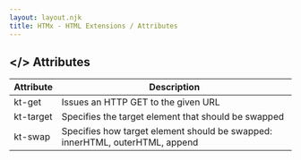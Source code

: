 ```yaml
---
layout: layout.njk
title: HTMx - HTML Extensions / Attributes
---
```


## &lt;<span class="flair">/</span>&gt; Attributes</h2>
<table>
<thead>
<tr>
    <th>Attribute</th>
    <th>Description</th>
</tr>
</thead>
<tbody>
<tr>
    <td>kt-get</td>
    <td>Issues an HTTP GET to the given URL</td>
</tr>
<tr>
    <td>kt-target</td>
    <td>Specifies the target element that should be swapped</td>
</tr>
<tr>
    <td>kt-swap</td>
    <td>Specifies how target element should be swapped: innerHTML, outerHTML, append</td>
</tr>
</tbody>
</table>
